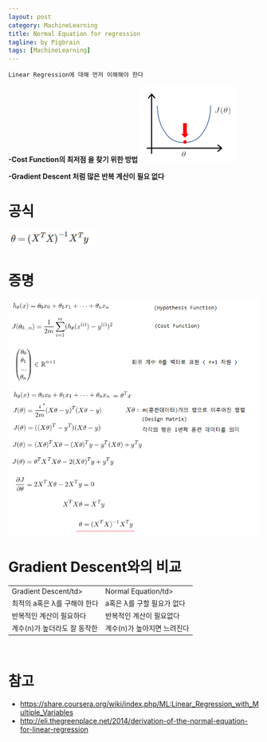 ```yaml
---
layout: post
category: MachineLearning
title: Normal Equation for regression
tagline: by Pigbrain
tags: [MachineLearning]
---
```


<!--more-->

`Linear Regression에 대해 먼저 이해해야 한다`  
  
**-Cost Function의 최저점 을 찾기 위한 방법**
<img src="/assets/themes/Snail/img/MachineLearning/NormalEquation/optimum.png" alt="">  

**-Gradient Descent 처럼 많은 반복 계산이 필요 없다**  

# 공식  
<img src="/assets/themes/Snail/img/MachineLearning/NormalEquation/normalEquation.png" alt="">
<br>
  
# 증명  
<img src="/assets/themes/Snail/img/MachineLearning/NormalEquation/proof.png" alt="">
<br>

# Gradient Descent와의 비교  
<table>
<tr><td>Gradient Descent/td><td>Normal Equation/td></tr>
<tr><td>최적의 a혹은 λ를 구해야 한다</td><td>a혹은 λ를 구할 필요가 없다</td></tr>
<tr><td>반복적인 계산이 필요하다</td><td>반복적인 계산이 필요없다</td></tr>
<tr><td>계수(n)가 높더라도 잘 동작한</td><td>계수(n)가 높아지면 느려진다</td></tr>
</table>
<br>
 
# 참고   
* https://share.coursera.org/wiki/index.php/ML:Linear_Regression_with_Multiple_Variables  
* http://eli.thegreenplace.net/2014/derivation-of-the-normal-equation-for-linear-regression  
